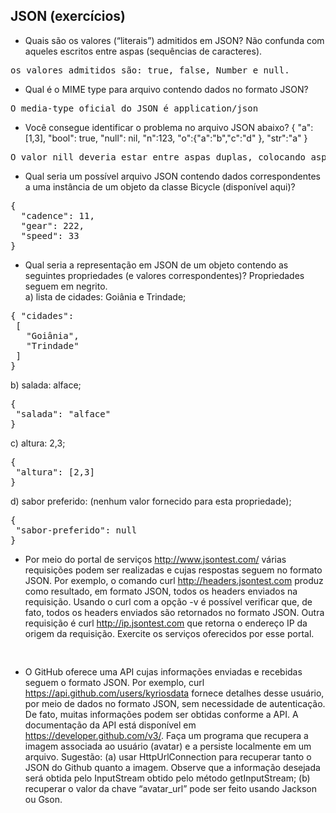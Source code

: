 ## JSON (exercícios)

* Quais são os valores (“literais”) admitidos em JSON? Não confunda com aqueles escritos entre aspas (sequências de caracteres).
<pre>
os valores admitidos são: true, false, Number e null.
</pre>

* Qual é o MIME type para arquivo contendo dados no formato JSON?
<pre>
O media-type oficial do JSON é application/json
</pre>

* Você consegue identificar o problema no arquivo JSON abaixo?
{	"a":[1,3], 
	"bool": true,
	"null": nil,
	"n":123,
	"o":{"a":"b","c":"d" },
	"str":"a"
}
<pre>
O valor nill deveria estar entre aspas duplas, colocando aspas duplas no início e final de nill o erro será corrigido.
</pre>

* Qual seria um possível arquivo JSON contendo dados correspondentes a uma instância de um objeto da classe Bicycle (disponível aqui)?
<pre>
{
  "cadence": 11,
  "gear": 222,
  "speed": 33
}
</pre>

* Qual seria a representação em JSON de um objeto contendo as seguintes propriedades (e valores correspondentes)? Propriedades seguem em negrito.  
a) lista de cidades: Goiânia e Trindade;
<pre>
{ "cidades": 
 [
   "Goiânia",
   "Trindade"
 ] 
}
</pre>
b) salada: alface;  
<pre>
{ 
 "salada": "alface" 
}
</pre>
c) altura: 2,3;  
<pre>
{ 
 "altura": [2,3] 
}
</pre>
d) sabor preferido: (nenhum valor fornecido para esta propriedade);
<pre>
{ 
 "sabor-preferido": null 
}
</pre>

* Por meio do portal de serviços http://www.jsontest.com/ várias requisições podem ser realizadas e cujas respostas seguem no formato JSON. Por exemplo, o comando curl http://headers.jsontest.com produz como resultado, em formato JSON, todos os headers enviados na requisição. Usando o curl com a opção -v é possível verificar que, de fato, todos os headers enviados são retornados no formato JSON. Outra requisição é curl http://ip.jsontest.com que retorna o endereço IP da origem da requisição. Exercite os serviços oferecidos por esse portal.
<pre>

</pre>

* O GitHub oferece uma API cujas informações enviadas e recebidas seguem o formato JSON. Por exemplo, curl https://api.github.com/users/kyriosdata fornece detalhes desse usuário, por meio de dados no formato JSON, sem necessidade de autenticação. De fato, muitas informações podem ser obtidas conforme a API. A documentação da API está disponível em https://developer.github.com/v3/.
Faça um programa que recupera a imagem associada ao usuário (avatar) e a persiste localmente em um arquivo. Sugestão: (a) usar HttpUrlConnection para recuperar tanto o JSON do Github quanto a imagem. Observe que a informação desejada será obtida pelo InputStream obtido pelo método getInputStream; (b) recuperar o valor da chave “avatar_url” pode ser feito usando Jackson ou Gson.
<pre>

</pre>
